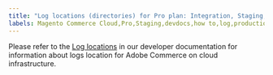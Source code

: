 ```yaml
---
title: "Log locations (directories) for Pro plan: Integration, Staging, Production"
labels: Magento Commerce Cloud,Pro,Staging,devdocs,how to,log,production,Adobe Commerce,cloud infrastructure
---
```


Please refer to the [Log locations](https://devdocs.magento.com/guides/v2.2/cloud/project/log-locations.html) in our developer documentation for information about logs location for Adobe Commerce on cloud infrastructure.
